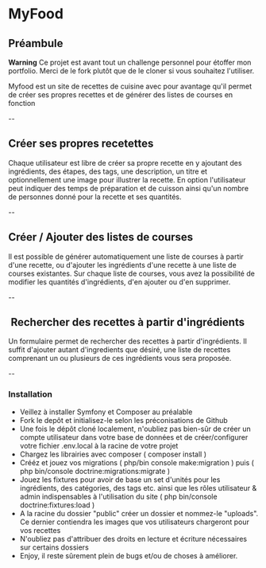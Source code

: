 # MyFood

## Préambule

**Warning**
Ce projet est avant tout un challenge personnel pour étoffer mon portfolio. Merci de le fork plutôt que de le cloner si vous souhaitez l'utiliser.

 Myfood est un site de recettes de cuisine avec pour avantage qu'il permet de créer ses propres recettes et de générer des listes de courses en fonction

--

## Créer ses propres recetettes
Chaque utilisateur est libre de créer sa propre recette en y ajoutant des ingrédients, des étapes, des tags, une description, un titre et optionnellement une image pour illustrer la recette. En option l'utilisateur peut indiquer des temps de préparation et de cuisson ainsi qu'un nombre de personnes donné pour la recette et ses quantités.

-- 

## Créer / Ajouter des listes de courses
Il est possible de générer automatiquement une liste de courses à partir d'une recette, ou d'ajouter les ingrédients d'une recette à une liste de courses existantes. Sur chaque liste de courses, vous avez la possibilité de modifier les quantités d'ingrédients, d'en ajouter ou d'en supprimer.

--

##  Rechercher des recettes à partir d'ingrédients
Un formulaire permet de rechercher des recettes à partir d'ingrédients. Il suffit d'ajouter autant d'ingredients que désiré, une liste de recettes comprenant un ou plusieurs de ces ingrédients vous sera proposée.

--

### Installation
- Veillez à installer Symfony et Composer au préalable
- Fork le depôt et initialisez-le selon les préconisations de Github
- Une fois le dépôt cloné localement, n'oubliez pas bien-sûr de créer un compte utilisateur dans votre base de données et de créer/configurer votre fichier .env.local à la racine de votre projet
- Chargez les librairies avec composer ( composer install )
- Crééz et jouez vos migrations ( php/bin console make:migration ) puis ( php bin/console doctrine:migrations:migrate )
- Jouez les fixtures pour avoir de base un set d'unités pour les ingrédients, des catégories, des tags etc. ainsi que les rôles utilisateur & admin indispensables à l'utilisation du site ( php bin/console doctrine:fixtures:load )
- A la racine du dossier "public" créer un dossier et nommez-le "uploads". Ce dernier contiendra les images que vos utilisateurs chargeront pour vos recettes
- N'oubliez pas d'attribuer des droits en lecture et écriture nécessaires sur certains dossiers
- Enjoy, il reste sûrement plein de bugs et/ou de choses à améliorer.